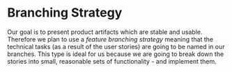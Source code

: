 # Branching Strategy

Our goal is to present product artifacts which are stable and usable. Therefore we plan to use a *feature branching strategy* meaning that the technical tasks (as a result of the user stories) are going to be named in our branches. This type is ideal for us because we are going to break down the stories into small, reasonable sets of functionality - and implement them.

